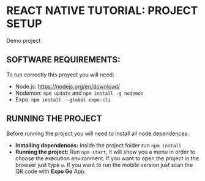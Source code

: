 # REACT NATIVE TUTORIAL: PROJECT SETUP

Demo project 

## SOFTWARE REQUIREMENTS:

To run correctly this proyect you will need:

* Node.js: https://nodejs.org/en/download/
* Nodemon: `npm update` and `npm install -g nodemon`
* Expo: `npm install --global expo-cli`

## RUNNING THE PROJECT
Before running the project you will need to install all node dependences.

* **Installing dependences:** Inside the project folder run `npm install`
* **Running the project:** Run `npm start`, it will show you a menu in order to choose the execution environment. If you want to open the project in the browser just type `w`. If you want to run the mobile version just scan the QR code with **Expo Go** App. 



